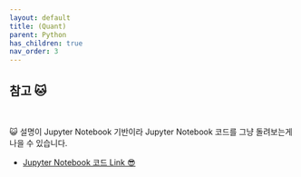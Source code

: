 ```yaml
---
layout: default
title: (Quant)
parent: Python
has_children: true
nav_order: 3
---
```


## 참고 🐱

<br>

😺 설명이 Jupyter Notebook 기반이라 Jupyter Notebook 코드를 그냥 돌려보는게 나을 수 있습니다.

* [Jupyter Notebook 코드 Link 😎](https://github.com/EasyCoding-7/python-data-analysis)